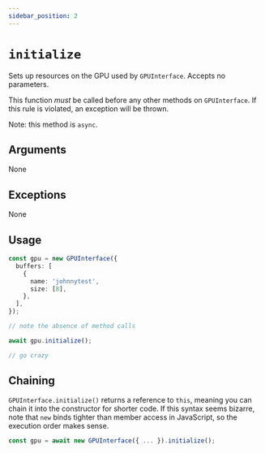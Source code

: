 ```yaml
---
sidebar_position: 2
---
```


# `initialize`

Sets up resources on the GPU used by `GPUInterface`. Accepts no parameters.

This function _must_ be called before any other methods on `GPUInterface`. If this rule is violated, an exception will be thrown.

Note: this method is `async`.

## Arguments

None

## Exceptions

None

## Usage

```ts
const gpu = new GPUInterface({
  buffers: [
    {
      name: 'johnnytest',
      size: [8],
    },
  ],
});

// note the absence of method calls

await gpu.initialize();

// go crazy
```

## Chaining

`GPUInterface.initialize()` returns a reference to `this`, meaning you can chain it into the constructor for shorter code. If this syntax seems bizarre, note that `new` binds tighter than member access in JavaScript, so the execution order makes sense.

```ts
const gpu = await new GPUInterface({ ... }).initialize();
```

